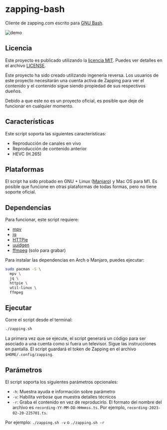 
# zapping-bash

Cliente de zapping.com escrito para [GNU Bash](https://www.gnu.org/software/bash/).

![demo](./demo.gif)

## Licencia

Este proyecto es publicado utilizando la [licencia MIT](https://es.wikipedia.org/wiki/Licencia_MIT). Puedes ver detalles en el archivo [LICENSE](./LICENSE).

Este proyecto ha sido creado utilizando ingenería reversa. Los usuarios de este proyecto necesitarán una cuenta activa de Zapping para ver el contenido y el contenido sigue siendo propiedad de sus respectivos dueños.

Debido a que este no es un proyecto oficial, es posible que deje de funcionar en cualquier momento.

## Características

Este script soporta las siguientes características:

- Reproducción de canales en vivo
- Reproducción de contenido anterior
- HEVC (H.265)

## Plataformas

El script ha sido probado en GNU + Linux ([Manjaro](https://manjaro.org/)) y Mac OS para M1. Es posible que funcione en otras plataformas de todas formas, pero no tiene soporte oficial.

## Dependencias

Para funcionar, este script requiere:

- [mpv](https://mpv.io/)
- [jq](https://stedolan.github.io/jq/)
- [HTTPie](https://httpie.io/cli)
- [uuidgen](https://man7.org/linux/man-pages/man1/uuidgen.1.html)
- [ffmpeg](https://ffmpeg.org/) (solo para grabar)

Para instalar las dependencias en Arch o Manjaro, puedes ejecutar:

```bash
sudo pacman -S \
  mpv \
  jq \
  httpie \
  util-linux \
  ffmpeg
```

## Ejecutar

Corre el script desde el terminal:

```bash
./zapping.sh
```

La primera vez que se ejecute, el script generará un código para ser asociado a una cuenta como si fuera un televisor. Sigue las instrucciones en pantalla. El script guardará el token de Zapping en el archivo `$HOME/.config/zapping`.

## Parámetros

El script soporta los siguientes parámetros opcionales:

- `-h`: Muestra ayuda e información sobre parámetro
- `-v`: Habilita *verbose* que muestra detalles técnicos
- `-r`: Graba el contenido en vez de reproducirlo. El formato del nombre del archivo es `recording-YY-MM-DD-HHmmss.ts`. Por ejemplo, `recording-2023-02-20-225701.ts`.

Por ejemplo: `./zapping.sh -v` o `./zapping.sh -r`
